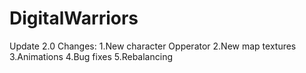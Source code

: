 # DigitalWarriors
Update 2.0
Changes:
1.New character Opperator
2.New map textures
3.Animations
4.Bug fixes
5.Rebalancing
